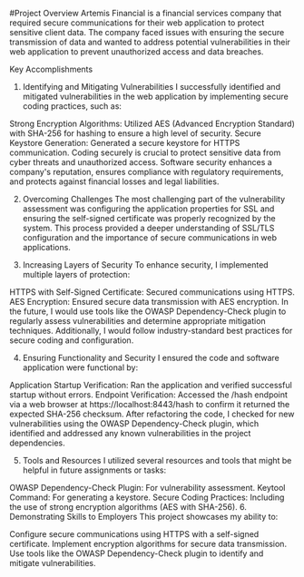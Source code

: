 #Project Overview
Artemis Financial is a financial services company that required secure communications for their web application to protect sensitive client data. The company faced issues with ensuring the secure transmission of data and wanted to address potential vulnerabilities in their web application to prevent unauthorized access and data breaches.

Key Accomplishments
1. Identifying and Mitigating Vulnerabilities
I successfully identified and mitigated vulnerabilities in the web application by implementing secure coding practices, such as:

Strong Encryption Algorithms: Utilized AES (Advanced Encryption Standard) with SHA-256 for hashing to ensure a high level of security.
Secure Keystore Generation: Generated a secure keystore for HTTPS communication.
Coding securely is crucial to protect sensitive data from cyber threats and unauthorized access. Software security enhances a company's reputation, ensures compliance with regulatory requirements, and protects against financial losses and legal liabilities.

2. Overcoming Challenges
The most challenging part of the vulnerability assessment was configuring the application properties for SSL and ensuring the self-signed certificate was properly recognized by the system. This process provided a deeper understanding of SSL/TLS configuration and the importance of secure communications in web applications.

3. Increasing Layers of Security
To enhance security, I implemented multiple layers of protection:

HTTPS with Self-Signed Certificate: Secured communications using HTTPS.
AES Encryption: Ensured secure data transmission with AES encryption.
In the future, I would use tools like the OWASP Dependency-Check plugin to regularly assess vulnerabilities and determine appropriate mitigation techniques. Additionally, I would follow industry-standard best practices for secure coding and configuration.

4. Ensuring Functionality and Security
I ensured the code and software application were functional by:

Application Startup Verification: Ran the application and verified successful startup without errors.
Endpoint Verification: Accessed the /hash endpoint via a web browser at https://localhost:8443/hash to confirm it returned the expected SHA-256 checksum.
After refactoring the code, I checked for new vulnerabilities using the OWASP Dependency-Check plugin, which identified and addressed any known vulnerabilities in the project dependencies.

5. Tools and Resources
I utilized several resources and tools that might be helpful in future assignments or tasks:

OWASP Dependency-Check Plugin: For vulnerability assessment.
Keytool Command: For generating a keystore.
Secure Coding Practices: Including the use of strong encryption algorithms (AES with SHA-256).
6. Demonstrating Skills to Employers
This project showcases my ability to:

Configure secure communications using HTTPS with a self-signed certificate.
Implement encryption algorithms for secure data transmission.
Use tools like the OWASP Dependency-Check plugin to identify and mitigate vulnerabilities.
